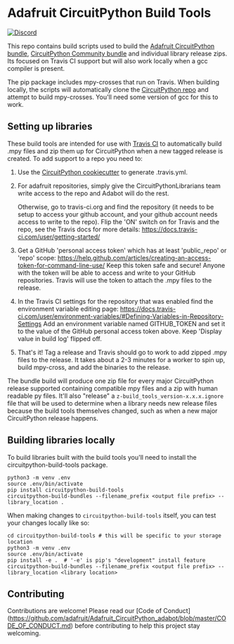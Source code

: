 # Adafruit CircuitPython Build Tools

[![Discord](https://img.shields.io/discord/327254708534116352.svg)](https://adafru.it/discord)

This repo contains build scripts used to build the
[Adafruit CircuitPython bundle](https://github.com/adafruit/Adafruit_CircuitPython_Bundle), [CircuitPython Community bundle](https://github.com/adafruit/CircuitPython_Community_Bundle)
and individual library release zips. Its focused on Travis CI support but will also work locally
when a gcc compiler is present.

The pip package includes mpy-crosses that run on Travis. When building locally, the scripts will
automatically clone the [CircuitPython repo](https://github.com/adafruit/circuitpython) and attempt
to build mpy-crosses. You'll need some version of gcc for this to work.

## Setting up libraries

These build tools are intended for use with [Travis CI](https://travis-ci.org)
to automatically build .mpy files and zip them up for CircuitPython when a new
tagged release is created.  To add support to a repo you need to:

  1. Use the [CircuitPython cookiecutter](https://github.com/adafruit/cookiecutter-adafruit-circuitpython) to generate .travis.yml.
  2. For adafruit repositories, simply give the CircuitPythonLibrarians team
     write access to the repo and Adabot will do the rest.

     Otherwise, go to travis-ci.org and find the repository (it needs to be
     setup to access your github account, and your github account needs access
     to write to the repo).  Flip the 'ON' switch on for Travis and the repo,
     see the Travis docs for more details: https://docs.travis-ci.com/user/getting-started/
  3. Get a GitHub 'personal access token' which has at least 'public_repo' or
     'repo' scope: https://help.github.com/articles/creating-an-access-token-for-command-line-use/
     Keep this token safe and secure!  Anyone with the token will be able to
     access and write to your GitHub repositories.  Travis will use the token
     to attach the .mpy files to the release.
  4. In the Travis CI settings for the repository that was enabled find the
     environment variable editing page: https://docs.travis-ci.com/user/environment-variables/#Defining-Variables-in-Repository-Settings
     Add an environment variable named GITHUB_TOKEN and set it to the value
     of the GitHub personal access token above.  Keep 'Display value in build
     log' flipped off.
  5. That's it!  Tag a release and Travis should go to work to add zipped .mpy files
     to the release.  It takes about a 2-3 minutes for a worker to spin up,
     build mpy-cross, and add the binaries to the release.

The bundle build will produce one zip file for every major CircuitPython
release supported containing compatible mpy files and a zip with human readable py files.
It'll also "release" a `z-build_tools_version-x.x.x.ignore` file that will be
used to determine when a library needs new release files because the build tools
themselves changed, such as when a new major CircuitPython release happens.

## Building libraries locally

To build libraries built with the build tools you'll need to install the
circuitpython-build-tools package.

```shell
python3 -m venv .env
source .env/bin/activate
pip install circuitpython-build-tools
circuitpython-build-bundles --filename_prefix <output file prefix> --library_location .
```

When making changes to `circuitpython-build-tools` itself, you can test your changes
locally like so:

```shell
cd circuitpython-build-tools # this will be specific to your storage location
python3 -m venv .env
source .env/bin/activate
pip install -e .  # '-e' is pip's "development" install feature
circuitpython-build-bundles --filename_prefix <output file prefix> --library_location <library location>
```

## Contributing

Contributions are welcome! Please read our [Code of Conduct]
(https://github.com/adafruit/Adafruit_CircuitPython_adabot/blob/master/CODE_OF_CONDUCT.md)
before contributing to help this project stay welcoming.

